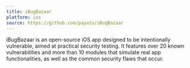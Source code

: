 ```yaml
---
title: iBugBazaar
platform: ios
source: https://github.com/payatu/iBugBazaar
---
```


iBugBazaar is an open-source iOS app designed to be intentionally vulnerable, aimed at practical security testing. It features over 20 known vulnerabilities and more than 10 modules that simulate real app functionalities, as well as the common security flaws that occur.
